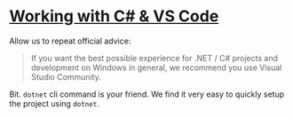  
# [Working with C# & VS Code](https://code.visualstudio.com/docs/languages/csharp)
 
Allow us to repeat official advice:

 > If you want the best possible experience for .NET / C# projects and development on Windows in general, we recommend you use Visual Studio Community.

 Bit. `dotnet` cli command is your friend. We find it very easy to quickly setup the project using `dotnet`.